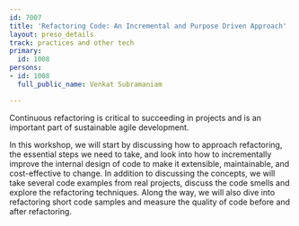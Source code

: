 ```yaml
---
id: 7007
title: 'Refactoring Code: An Incremental and Purpose Driven Approach'
layout: preso_details
track: practices and other tech
primary:
  id: 1008
persons:
- id: 1008
  full_public_name: Venkat Subramaniam

---
```

Continuous refactoring is critical to succeeding in projects and is an important part of sustainable agile development.

In this workshop, we will start by discussing how to approach refactoring, the essential steps we need to take, and look into how to incrementally improve the internal design of code to make it extensible, maintainable, and cost-effective to change. In addition to discussing the concepts, we will take several code examples from real projects, discuss the code smells and explore the refactoring techniques. Along the way, we will also dive into refactoring short code samples and measure the quality of code before and after refactoring.